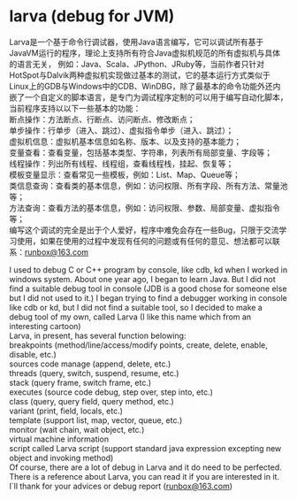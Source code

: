 # larva (debug for JVM)

Larva是一个基于命令行调试器，使用Java语言编写，它可以调试所有基于JavaVM运行的程序，理论上支持所有符合Java虚拟机规范的所有虚拟机与具体的语言无关，
例如：Java、Scala、JPython、JRuby等，当前作者只针对HotSpot与Dalvik两种虚拟机实现做过基本的测试，它的基本运行方式类似于Linux上的GDB与Windows中的CDB、WinDBG，除了最基本的命令功能外还内嵌了一个自定义的脚本语言，是专门为调试程序定制的可以用于编写自动化脚本，当前程序支持以以下一些基本的功能：<br>
断点操作：方法断点、行断点、访问断点、修改断点；<br>
单步操作：行单步（进入、跳过）、虚拟指令单步（进入、跳过）；<br>
虚拟机信息：虚拟机基本信息如名称、版本、以及支持的基本能力；<br>
变量查看：查看变量，包括基本类型、字符串，列表所有局部变量、字段等；<br>
线程操作：列出所有线程、线程组，查看线程栈，挂起、恢复等；<br>
模板变量显示：查看常见一些模板，例如：List、Map、Queue等；<br>
类信息查询：查看类的基本信息，例如：访问权限、所有字段、所有方法、常量池等；<br>
方法查询：查看方法的基本信息，例如：访问权限、参数、局部变量、虚拟指令等；<br>
编写这个调试的完全是出于个人爱好，程序中难免会存在一些Bug，只限于交流学习使用，如果在使用的过程中发现有任何的问题或有任何的意见、想法都可以联系：runbox@163.com<br>

I used to debug C or C++ program by console, like cdb, kd when I worked in windows system. About one year ago, I began to learn Java. But I did not find a suitable debug tool in console (JDB is a good chose for someone else but I did not used to it.) I began trying to find a debugger working in console like cdb or kd, but I did not find a suitable tool, so I decided to make a debug tool of my own, called Larva (I like this name which from an interesting cartoon) <br>
Larva, in present, has several function belowing: <br>
breakpoints (method/line/access/modify points, create, delete, enable, disable, etc.)<br>
sources code manage (append, delete, etc.)<br>
threads (query, switch, suspend, resume, etc.)<br>
stack (query frame, switch frame, etc.)<br>
executes (source code debug, step over, step into, etc.)<br>
class (query, query field, query method, etc.)<br>
variant (print, field, locals, etc.)<br>
template (support list, map, vector, queue, etc.)<br>
monitor (wait chain, wait object, etc.)<br>
virtual machine information<br>
script called Larva script (support standard java expression excepting new object and invoking method)<br>
Of course, there are a lot of debug in Larva and it do need to be perfected. <br>
There is a reference about Larva, you can read it if you are interested in it.<br>
I`ll thank for your advices or debug report (runbox@163.com) 
